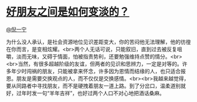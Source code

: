 
#  [好朋友之间是如何变淡的？](https://zhihu.com/questions/27346629)



[@倪一宁](https://zhihu.com/people/6fec62f485ab0aa8f62eaf0a980802dd)

为什么没人承认，是社会资源地位见识差距变大，你的苦闷他无法理解，他的彷徨在你而言，是变相炫耀。&lt;br&gt;两个人无话可说，只能叙旧，直到过去被反复咀嚼，淡而无味，又碍于情面，怕被指责势利，还要勉强维持点赞的情分。&lt;br&gt;&lt;br&gt;当然，有很多超越阶级的友谊，但两者的见识和思辨力，一定是对等的。许多年少时闯祸的朋友，只能被拿来怀念，许多因为恩情而结缘的人，也只适合报恩。朋友是需要交换观点的人，而不仅仅是交换感情。&lt;br&gt;&lt;br&gt;我越来越觉得，要从同路者中寻找朋友，而不是硬拽着朋友一道上路。到了分岔口，温柔道别就好，过年时发一句“羊年吉祥”，也好过两个人口不对心地把酒话桑麻。